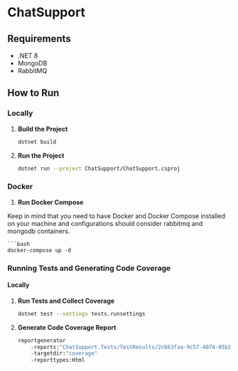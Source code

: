 # ChatSupport

## Requirements

- .NET 8
- MongoDB
- RabbitMQ

## How to Run

### Locally

1. **Build the Project**

    ```bash
    dotnet build
    ```

2. **Run the Project**

    ```bash
    dotnet run --project ChatSupport/ChatSupport.csproj
    ```

### Docker

1. **Run Docker Compose**

Keep in mind that you need to have Docker and Docker Compose installed on your machine and configurations should consider rabbitmq and mongodb containers.

    ```bash
    docker-compose up -d

### Running Tests and Generating Code Coverage

#### Locally

1. **Run Tests and Collect Coverage**


    ```bash
    dotnet test --settings tests.runsettings
    

2. **Generate Code Coverage Report**


    ```bash
    reportgenerator 
        -reports:"ChatSupport.Tests/TestResults/2c663faa-9c57-4074-95b2-25210ec76ac5/coverage.cobertura.xml" 
        -targetdir:"coverage" 
        -reporttypes:Html